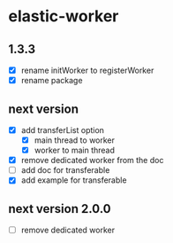 # elastic-worker

## 1.3.3

- [x] rename initWorker to registerWorker
- [x] rename package

## next version

- [x] add transferList option
  - [x] main thread to worker
  - [x] worker to main thread
- [x] remove dedicated worker from the doc
- [ ] add doc for transferable
- [x] add example for transferable

## next version 2.0.0

- [ ] remove dedicated worker
